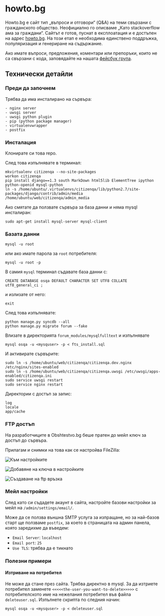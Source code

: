 howto.bg
=========================

Howto.bg е сайт тип „въпроси и отговори“ (Q&A) на теми свързани с гражданското общество. Неофициално го описваме „Като stackoverflow ама за граждани“. Сайтът е готов, пуснат в експлоатация и е достъпен на адрес [howto.bg](http://howto.bg). На този етап е необходима единствено поддръжка, популяризация и генериране на съдържание.

Ако имате въпроси, предложения, коментари или препоръки, които не са свързани с кода, заповядайте на нашата [фейсбук група](https://www.facebook.com/groups/oficialen.sait.na.grazhdanina.qna/).

## Технически детайли


### Преди да започнем

Трябва да има инсталирано на сървъра:

    - nginx server
    - uwsgi server
    - uwsgi python plugin
    - pip (python package manager)
    - virtualenvwrapper
    - postfix
	
### Инсталация

Клонирате си това repo.

След това изпълнявате в терминал:

```
mkvirtualenv citizenqa --no-site-packages
workon citizenqa
pip install django==1.3 south MarkDown html5lib ElementTree ipython python-openid mysql-python
ln -s /home/ubuntu/.virtualenvs/citizenqa/lib/python2.7/site-packages/django/contrib/admin/media /home/ubuntu/web/citizenqa/admin_media
```

Ако смятате да ползвате сървъра за база данни и няма mysql инсталиран:

```
sudo apt-get install mysql-server mysql-client
```

### Базата данни
```
mysql -u root 
```

или ако имате парола за `root` потребителя:

```
mysql -u root -p
```

В самия `mysql` терминал съдавате база данни с:

```
CREATE DATABASE osqa DEFAULT CHARACTER SET UTF8 COLLATE utf8_general_ci ;
```
и излизате от него:

```
exit
```

След това  изпълнявате:

```
python manage.py syncdb --all
python manage.py migrate forum --fake
```

Влизате в директорията `forum_modules/mysqlfulltext` и изпълнявате

```
mysql osqa -u <mysquser> -p < fts_install.sql
```


И активирате сървърите:

```
sudo ln -s /home/ubuntu/web/citizenqa/citizenqa.dev.nginx /etc/nginx/sites-enabled
sudo ln -s /home/ubuntu/web/citizenqa/citizenqa.uwsgi /etc/uwsgi/apps-enabled/citizenqa.ini
sudo service uwsgi restart
sudo service nginx restart
```

Директории с достъп за запис:

```
log
locale
app/cache
```

### FTP достъп

На разработчиците в Obshtestvo.bg беше пратен до мейл ключ за достъп до сървъра.

Прилагам и снимки на това как се настройва FileZilla:

![Към настройките](http://i41.tinypic.com/v62gi8.jpg)

![Добавяне на ключа в настройките](http://i42.tinypic.com/1d6xi.png)

![Създаване на ftp връзка](http://i43.tinypic.com/359ixht.png)

### Мейл настройки
След като си съдадете акаунт в сайта, настройте базови настройки за мейл на `/admin/settings/email/`.

Може да се ползва външна SMTP услуга за изпращане, но за най-базов старт ще ползваме `postfix`, за което
в страницата на админ панела, която заредихме да въведем:

 - `Email Server`: `localhost`
 - `Email port`: `25`
 - `Use TLS`: трябва да е тикнато

### Полезни примери

#### Изтриване на потребител
Не може да стане през сайта. Трябва директно в mysql. За да изтриете потребител
заменете `<<<<<the-user-you-want-to-delete>>>>>` с потребителското име на нежелания потребител във
файла `deleteuser.sql`. Изпълнете скрипта по следния начин:

```
mysql osqa -u <mysquser> -p < deleteuser.sql
```
